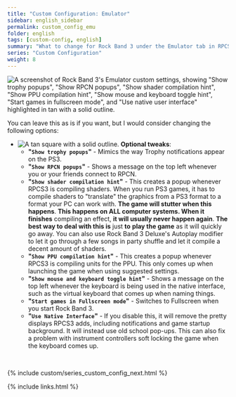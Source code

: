 ```yaml
---
title: "Custom Configuration: Emulator"
sidebar: english_sidebar
permalink: custom_config_emu
folder: english
tags: [custom-config, english]
summary: "What to change for Rock Band 3 under the Emulator tab in RPCS3's Custom Configuration."
series: "Custom Configuration"
weight: 8
---
```


![A screenshot of Rock Band 3's Emulator custom settings, showing "Show trophy popups", "Show RPCN popups", "Show shader compilation hint", "Show PPU compilation hint", "Show mouse and keyboard toggle hint", "Start games in fullscreen mode", and "Use native user interface" highlighted in tan with a solid outline.](https://carlmylo.github.io/rb3-pc/images/cust/emulator.png "Emulator")

You can leave this as is if you want, but I would consider changing the following options:
* ![A tan square with a solid outline.](https://carlmylo.github.io/rb3-pc/images/cust/smalltan.png "Tan Square") **Optional tweaks**: 
	* **"`Show trophy popups`"** - Mimics the way Trophy notifications appear on the PS3.
	* **"`Show RPCN popups`"** - Shows a message on the top left whenever you or your friends connect to RPCN.
	* **"`Show shader compilation hint`"** - This creates a popup whenever RPCS3 is compiling shaders. When you run PS3 games, it has to compile shaders to "translate" the graphics from a PS3 format to a format your PC can work with. **The game will stutter when this happens**. **This happens on ALL computer systems. When it finishes** compiling an effect, **it will usually never happen again**. **The best way to deal with this is** just **to** **play the game** as it will quickly go away. You can also use Rock Band 3 Deluxe's Autoplay modifier to let it go through a few songs in party shuffle and let it compile a decent amount of shaders.
	* **"`Show PPU compilation hint`"** - This creates a popup whenever RPCS3 is compiling units for the PPU. This only comes up when launching the game when using suggested settings.
	* **"`Show mouse and keyboard toggle hint`"** - Shows a message on the top left whenever the keyboard is being used in the native interface, such as the virtual keyboard that comes up when naming things.
	* **"`Start games in Fullscreen mode`"** - Switches to Fullscreen when you start Rock Band 3.
	* **"`Use Native Interface`"** - If you disable this, it will remove the pretty displays RPCS3 adds, including notifications and game startup background. It will instead use old school pop-ups. This can also fix a problem with instrument controllers soft locking the game when the keyboard comes up.

<br/>

{% include custom/series_custom_config_next.html %}

{% include links.html %}